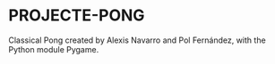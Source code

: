 # PROJECTE-PONG

Classical Pong created by Alexis Navarro and Pol Fernández, with the Python module Pygame.
